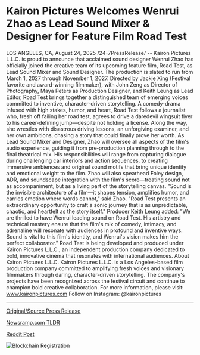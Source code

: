 # Kairon Pictures Welcomes Wenrui Zhao as Lead Sound Mixer &amp; Designer for Feature Film Road Test

LOS ANGELES, CA, August 24, 2025 /24-7PressRelease/ -- Kairon Pictures L.L.C. is proud to announce that acclaimed sound designer Wenrui Zhao has officially joined the creative team of its upcoming feature film, Road Test, as Lead Sound Mixer and Sound Designer. The production is slated to run from March 1, 2027 through November 1, 2027.  Directed by Jackie Xing (Festival favorite and award-winning filmmaker), with John Zeng as Director of Photography, Maya Peters as Production Designer, and Keith Leung as Lead Editor, Road Test brings together a distinguished team of emerging voices committed to inventive, character-driven storytelling.  A comedy-drama infused with high stakes, humor, and heart, Road Test follows a journalist who, fresh off failing her road test, agrees to drive a daredevil wingsuit flyer to his career‑defining jump—despite not holding a license. Along the way, she wrestles with disastrous driving lessons, an unforgiving examiner, and her own ambitions, chasing a story that could finally prove her worth.  As Lead Sound Mixer and Designer, Zhao will oversee all aspects of the film's audio experience, guiding it from pre‑production planning through to the final theatrical mix. His responsibilities will range from capturing dialogue during challenging car interiors and action sequences, to creating immersive ambiences and original sound motifs that bring unique identity and emotional weight to the film. Zhao will also spearhead Foley design, ADR, and soundscape integration with the film's score—treating sound not as accompaniment, but as a living part of the storytelling canvas.  "Sound is the invisible architecture of a film—it shapes tension, amplifies humor, and carries emotion where words cannot," said Zhao. "Road Test presents an extraordinary opportunity to craft a sonic journey that is as unpredictable, chaotic, and heartfelt as the story itself."  Producer Keith Leung added: "We are thrilled to have Wenrui leading sound on Road Test. His artistry and technical mastery ensure that the film's mix of comedy, intimacy, and adrenaline will resonate with audiences in profound and inventive ways. Sound is vital to this film's identity, and Wenrui's vision makes him the perfect collaborator."  Road Test is being developed and produced under Kairon Pictures L.L.C., an independent production company dedicated to bold, innovative cinema that resonates with international audiences.  About Kairon Pictures L.L.C.  Kairon Pictures L.L.C. is a Los Angeles–based film production company committed to amplifying fresh voices and visionary filmmakers through daring, character-driven storytelling. The company's projects have been recognized across the festival circuit and continue to champion bold creative collaboration.  For more information, please visit: www.kaironpictures.com Follow on Instagram: @kaironpictures 

---

[Original/Source Press Release](https://www.24-7pressrelease.com/press-release/526139/kairon-pictures-welcomes-wenrui-zhao-as-lead-sound-mixer-designer-for-feature-film-road-test)
                    

[Newsramp.com TLDR](https://newsramp.com/curated-news/acclaimed-sound-designer-wenrui-zhao-joins-kairon-pictures-road-test-film/15a7cf9524e4d3ec0e14ce636ca2af3f) 

 



[Reddit Post](https://www.reddit.com/r/Lifestyle_Culture/comments/1myp3z5/acclaimed_sound_designer_wenrui_zhao_joins_kairon/) 



![Blockchain Registration](https://cdn.newsramp.app/24-7PressRelease/qrcode/258/24/ellaJz2g.webp)